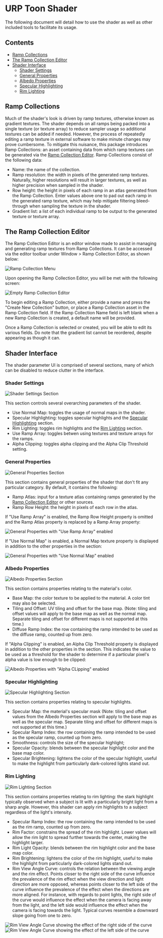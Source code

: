 # URP Toon Shader <!-- omit in toc -->

The following document will detail how to use the shader as well as other included tools to facilitate its usage.

## Contents <!-- omit in toc -->

- [Ramp Collections](#ramp-collections)
- [The Ramp Collection Editor](#the-ramp-collection-editor)
- [Shader Interface](#shader-interface)
  - [Shader Settings](#shader-settings)
  - [General Properties](#general-properties)
  - [Albedo Properties](#albedo-properties)
  - [Specular Highlighting](#specular-highlighting)
  - [Rim Lighting](#rim-lighting)

## Ramp Collections

Much of the shader's look is driven by ramp textures, otherwise known as gradient textures. The shader depends on all ramps being packed into a single texture (or texture array) to reduce sampler usage so additional textures can be added if needed. However, the process of repeatedly editing a ramp texture in external software to make minute changes may prove cumbersome. To mitigate this nuisance, this package introduces Ramp Collections: an asset containing data from which ramp textures can be generated via the [Ramp Collection Editor](#the-ramp-collection-editor). Ramp Collections consist of the following data:

- Name: the name of the collection.
- Ramp resolution: the width in pixels of the generated ramp textures. Naturally, higher resolutions will result in larger textures, as well as higher precision when sampled in the shader.
- Row height: the height in pixels of each ramp in an atlas generated from the Ramp Collection. Enter values above one to pad out each ramp in the generated ramp texture, which may help mitigate filtering bleed-through when sampling the texture in the shader.
- Gradient list: a list of each individual ramp to be output to the generated texture or texture array.

## The Ramp Collection Editor

The Ramp Collection Editor is an editor window made to assist in managing and generating ramp textures from Ramp Collections. It can be accessed via the editor toolbar under Window > Ramp Collection Editor, as shown below:

![Ramp Collection Menu](Images/ramp_collection_menu_item.png)

Upon opening the Ramp Collection Editor, you will be met with the following screen:

![Empty Ramp Collection Editor](Images/ramp_collection_empty.png)

To begin editing a Ramp Collection, either provide a name and press the "Create New Collection" button, or place a Ramp Collection asset in the Ramp Collection field. If the Ramp Collection Name field is left blank when a new Ramp Collection is created, a default name will be provided.

Once a Ramp Collection is selected or created, you will be able to edit its various fields. Do note that the gradient list cannot be reordered, despite appearing as though it can.

## Shader Interface

The shader parameter UI is comprised of several sections, many of which can be disabled to reduce clutter in the interface.

### Shader Settings

![Shader Settings Section](Images/shader_settings.png)

This section controls several overarching parameters of the shader.

- Use Normal Map: toggles the usage of normal maps in the shader.
- Specular Highlighting: toggles specular highlights and the [Specular Highlighting](#specular-highlighting) section.
- Rim Lighting: toggles rim highlights and the [Rim Lighting](#rim-lighting) section.
- Use Ramp Array: toggles betwen using textures and texture arrays for the ramps.
- Alpha Clipping: toggles alpha clipping and the Alpha Clip Threshold setting.

### General Properties

![General Properties Section](Images/general_properties.png)

This section contains general properties of the shader that don't fit any particular category. By default, it contains the following:

- Ramp Atlas: input for a texture atlas containing ramps generated by the [Ramp Collection Editor](#the-ramp-collection-editor) or other sources.
- Ramp Row Height: the height in pixels of each row in the atlas.

If "Use Ramp Array" is enabled, the Ramp Row Height property is omitted and the Ramp Atlas property is replaced by a Ramp Array property:

![General Properties with "Use Ramp Array" enabled](Images/general_properties_array.png)

If "Use Normal Map" is enabled, a Normal Map texture property is displayed in addition to the other properties in the section:

![General Properties with "Use Normal Map" enabled](Images/general_properties_normal.png)

### Albedo Properties

![Albedo Properties Section](Images/albedo_properties.png)

This section contains properties relating to the material's color.

- Base Map: the color texture to be applied to the material. A color tint may also be selected.
- Tiling and Offset: UV tiling and offset for the base map. (Note: tiling and offset values will apply to the base map as well as the normal map. Separate tiling and offset for different maps is not supported at this time.)
- Diffuse Ramp Index: the row containing the ramp intended to be used as the diffuse ramp, counted up from zero.

If "Alpha Clipping" is enabled, an Alpha Clip Threshold property is displayed in addition to the other properties in the section. This indicates the value to be used as a threshold for the shader to determine if a particular pixel's alpha value is low enough to be clipped:

![Albedo Properties with "Alpha CLipping" enabled](Images/albedo_properties_alpha.png)

### Specular Highlighting

![Specular Highlighting Section](Images/specular_highlighting.png)

This section contains properties relating to specular highlights.

- Specular Map: the material's specular mask (Note: tiling and offset values from the Albedo Properties section will apply to the base map as well as the specular map. Separate tiling and offset for different maps is not supported at this time.)
- Specular Ramp Index: the row containing the ramp intended to be used as the specular ramp, counted up from zero.
- Smoothness: controls the size of the specular highlight;
- Specular Opacity: blends between the specular highlight color and the base map color.
- Specular Brightening: lightens the color of the specular highlight, useful to make the highlight from particularly dark-colored lights stand out.

### Rim Lighting

![Rim Lighting Section](Images/rim_lighting.png)

This section contains properties relating to rim lighting: the stark highlight typically observed when a subject is lit with a particularly bright light from a sharp angle. However, this shader can apply rim highlights to a subject regardless of the light's intensity.

- Specular Ramp Index: the row containing the ramp intended to be used as the rim ramp, counted up from zero.
- Rim Factor: constrains the spread of the rim highlight. Lower values will allow the rim light to spread further towards the center, making the highlight larger.
- Rim Light Opacity: blends between the rim highlight color and the base map color.
- Rim Brightening: lightens the color of the rim highlight, useful to make the highlight from particularly dark-colored lights stand out.
- Rim View Angle Curve: controls the relation between the viewing angle and the rim effect. Points closer to the right side of the curve influence the prevalence of the  rim effect when the view direction and light direction are more opposed, whereas points closer to the left side of the curve influence the prevalence of the effect when the directions are more aligned. For instance, with regards to point lights, the right side of the curve would influence the effect when the camera is facing away from the light, and the left side would influence the effect when the camera is facing towards the light. Typical curves resemble a downward slope going from one to zero.

![Rim View Angle Curve showing the effect of the right side of the curve](Images/rim_curve_right_example.png)
![Rim View Angle Curve showing the effect of the left side of the curve](Images/rim_curve_left_example.png)
